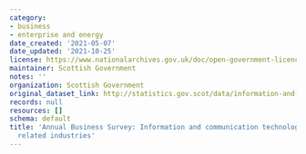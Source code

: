 ```yaml
---
category:
- business
- enterprise and energy
date_created: '2021-05-07'
date_updated: '2021-10-25'
license: https://www.nationalarchives.gov.uk/doc/open-government-licence/version/3/
maintainer: Scottish Government
notes: ''
organization: Scottish Government
original_dataset_link: http://statistics.gov.scot/data/information-and-communication-technologies-ict-including-related-industries
records: null
resources: []
schema: default
title: 'Annual Business Survey: Information and communication technologies (ICT) including
  related industries'
---
```

